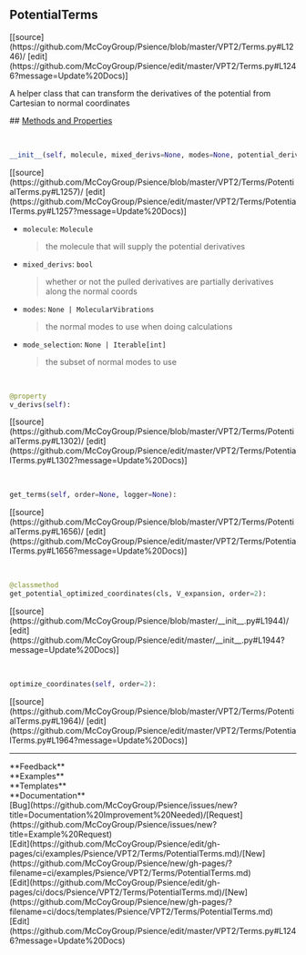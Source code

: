## <a id="Psience.VPT2.Terms.PotentialTerms">PotentialTerms</a> 

<div class="docs-source-link" markdown="1">
[[source](https://github.com/McCoyGroup/Psience/blob/master/VPT2/Terms.py#L1246)/
[edit](https://github.com/McCoyGroup/Psience/edit/master/VPT2/Terms.py#L1246?message=Update%20Docs)]
</div>

A helper class that can transform the derivatives of the potential from Cartesian to normal coordinates







<div class="collapsible-section">
 <div class="collapsible-section collapsible-section-header" markdown="1">
## <a class="collapse-link" data-toggle="collapse" href="#methods" markdown="1"> Methods and Properties</a> <a class="float-right" data-toggle="collapse" href="#methods"><i class="fa fa-chevron-down"></i></a>
 </div>
 <div class="collapsible-section collapsible-section-body collapse show" id="methods" markdown="1">
 
<a id="Psience.VPT2.Terms.PotentialTerms.__init__" class="docs-object-method">&nbsp;</a> 
```python
__init__(self, molecule, mixed_derivs=None, modes=None, potential_derivatives=None, mode_selection=None, full_surface_mode_selection=None, logger=None, parallelizer=None, checkpointer=None, check_input_force_constants=True, allow_higher_potential_terms=False, hessian_tolerance=0.0001, grad_tolerance=0.0001, freq_tolerance=0.002, **opts): 
```
<div class="docs-source-link" markdown="1">
[[source](https://github.com/McCoyGroup/Psience/blob/master/VPT2/Terms/PotentialTerms.py#L1257)/
[edit](https://github.com/McCoyGroup/Psience/edit/master/VPT2/Terms/PotentialTerms.py#L1257?message=Update%20Docs)]
</div>

  - `molecule`: `Molecule`
    > the molecule that will supply the potential derivatives
  - `mixed_derivs`: `bool`
    > whether or not the pulled derivatives are partially derivatives along the normal coords
  - `modes`: `None | MolecularVibrations`
    > the normal modes to use when doing calculations
  - `mode_selection`: `None | Iterable[int]`
    > the subset of normal modes to use


<a id="Psience.VPT2.Terms.PotentialTerms.v_derivs" class="docs-object-method">&nbsp;</a> 
```python
@property
v_derivs(self): 
```
<div class="docs-source-link" markdown="1">
[[source](https://github.com/McCoyGroup/Psience/blob/master/VPT2/Terms/PotentialTerms.py#L1302)/
[edit](https://github.com/McCoyGroup/Psience/edit/master/VPT2/Terms/PotentialTerms.py#L1302?message=Update%20Docs)]
</div>


<a id="Psience.VPT2.Terms.PotentialTerms.get_terms" class="docs-object-method">&nbsp;</a> 
```python
get_terms(self, order=None, logger=None): 
```
<div class="docs-source-link" markdown="1">
[[source](https://github.com/McCoyGroup/Psience/blob/master/VPT2/Terms/PotentialTerms.py#L1656)/
[edit](https://github.com/McCoyGroup/Psience/edit/master/VPT2/Terms/PotentialTerms.py#L1656?message=Update%20Docs)]
</div>


<a id="Psience.VPT2.Terms.PotentialTerms.get_potential_optimized_coordinates" class="docs-object-method">&nbsp;</a> 
```python
@classmethod
get_potential_optimized_coordinates(cls, V_expansion, order=2): 
```
<div class="docs-source-link" markdown="1">
[[source](https://github.com/McCoyGroup/Psience/blob/master/__init__.py#L1944)/
[edit](https://github.com/McCoyGroup/Psience/edit/master/__init__.py#L1944?message=Update%20Docs)]
</div>


<a id="Psience.VPT2.Terms.PotentialTerms.optimize_coordinates" class="docs-object-method">&nbsp;</a> 
```python
optimize_coordinates(self, order=2): 
```
<div class="docs-source-link" markdown="1">
[[source](https://github.com/McCoyGroup/Psience/blob/master/VPT2/Terms/PotentialTerms.py#L1964)/
[edit](https://github.com/McCoyGroup/Psience/edit/master/VPT2/Terms/PotentialTerms.py#L1964?message=Update%20Docs)]
</div>
 </div>
</div>












---


<div markdown="1" class="text-secondary">
<div class="container">
  <div class="row">
   <div class="col" markdown="1">
**Feedback**   
</div>
   <div class="col" markdown="1">
**Examples**   
</div>
   <div class="col" markdown="1">
**Templates**   
</div>
   <div class="col" markdown="1">
**Documentation**   
</div>
   <div class="col" markdown="1">
   
</div>
   <div class="col" markdown="1">
   
</div>
   <div class="col" markdown="1">
   
</div>
</div>
  <div class="row">
   <div class="col" markdown="1">
[Bug](https://github.com/McCoyGroup/Psience/issues/new?title=Documentation%20Improvement%20Needed)/[Request](https://github.com/McCoyGroup/Psience/issues/new?title=Example%20Request)   
</div>
   <div class="col" markdown="1">
[Edit](https://github.com/McCoyGroup/Psience/edit/gh-pages/ci/examples/Psience/VPT2/Terms/PotentialTerms.md)/[New](https://github.com/McCoyGroup/Psience/new/gh-pages/?filename=ci/examples/Psience/VPT2/Terms/PotentialTerms.md)   
</div>
   <div class="col" markdown="1">
[Edit](https://github.com/McCoyGroup/Psience/edit/gh-pages/ci/docs/Psience/VPT2/Terms/PotentialTerms.md)/[New](https://github.com/McCoyGroup/Psience/new/gh-pages/?filename=ci/docs/templates/Psience/VPT2/Terms/PotentialTerms.md)   
</div>
   <div class="col" markdown="1">
[Edit](https://github.com/McCoyGroup/Psience/edit/master/VPT2/Terms.py#L1246?message=Update%20Docs)   
</div>
   <div class="col" markdown="1">
   
</div>
   <div class="col" markdown="1">
   
</div>
   <div class="col" markdown="1">
   
</div>
</div>
</div>
</div>